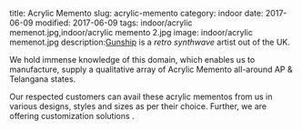 title: Acrylic Memento
slug: acrylic-memento
category: indoor
date: 2017-06-09
modified: 2017-06-09
tags: indoor/acrylic memenot.jpg,indoor/acrylic memento 2.jpg
image: indoor/acrylic memenot.jpg
description:[Gunship](https://www.gunshipmusic.com/) is a *retro synthwave* artist out of the UK.


We hold immense knowledge of this
domain, which enables us to
manufacture, supply a qualitative array
of Acrylic Memento all-around AP &
Telangana states.


Our respected customers can avail
these acrylic mementos from us in
various designs, styles and sizes as per
their choice. Further, we are offering
customization solutions .

